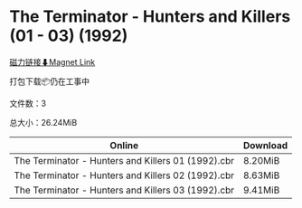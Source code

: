 # The Terminator - Hunters and Killers (01 - 03) (1992)

[磁力链接⬇Magnet Link](magnet:?xt=urn:btih:8d4dc116a89357234db8e0e8e12c896c6438c3de&dn=The%20Terminator%20-%20Hunters%20and%20Killers%20%2801%20-%2003%29%20%281992%29)

打包下载📦仍在工事中

文件数：3

总大小：26.24MiB

Online | Download
--- | ---
The Terminator - Hunters and Killers 01 (1992).cbr | 8.20MiB
The Terminator - Hunters and Killers 02 (1992).cbr | 8.63MiB
The Terminator - Hunters and Killers 03 (1992).cbr | 9.41MiB